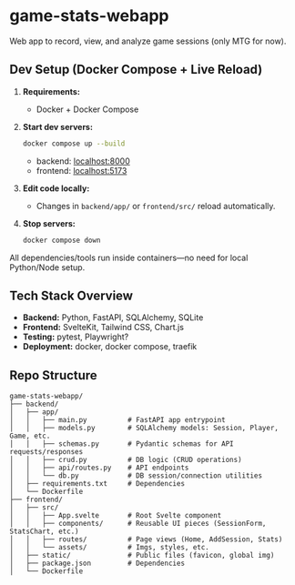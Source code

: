 # game-stats-webapp

Web app to record, view, and analyze game sessions (only MTG for now).

## Dev Setup (Docker Compose + Live Reload)

1. **Requirements:**  
   - Docker + Docker Compose

2. **Start dev servers:**  
   ```bash
   docker compose up --build
   ```
   - backend: [localhost:8000](http://localhost:8000)
   - frontend: [localhost:5173](http://localhost:5173)

3. **Edit code locally:**  
   - Changes in `backend/app/` or `frontend/src/` reload automatically.

4. **Stop servers:**  
   ```bash
   docker compose down
   ```

All dependencies/tools run inside containers—no need for local Python/Node setup.

## Tech Stack Overview

- **Backend:** Python, FastAPI, SQLAlchemy, SQLite
- **Frontend:** SvelteKit, Tailwind CSS, Chart.js
- **Testing:** pytest, Playwright?
- **Deployment:** docker, docker compose, traefik

## Repo Structure

```
game-stats-webapp/
├── backend/               
│   ├── app/
│   │   ├── main.py          # FastAPI app entrypoint
│   │   ├── models.py        # SQLAlchemy models: Session, Player, Game, etc.
│   │   ├── schemas.py       # Pydantic schemas for API requests/responses
│   │   ├── crud.py          # DB logic (CRUD operations)
│   │   ├── api/routes.py    # API endpoints
│   │   └── db.py            # DB session/connection utilities
│   ├── requirements.txt     # Dependencies
│   └── Dockerfile
├── frontend/                
│   ├── src/
│   │   ├── App.svelte       # Root Svelte component
│   │   ├── components/      # Reusable UI pieces (SessionForm, StatsChart, etc.)
│   │   ├── routes/          # Page views (Home, AddSession, Stats)
│   │   └── assets/          # Imgs, styles, etc.
│   ├── static/              # Public files (favicon, global img)
│   ├── package.json         # Dependencies
│   └── Dockerfile
```
